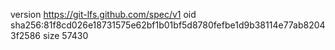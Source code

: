 version https://git-lfs.github.com/spec/v1
oid sha256:81f8cd026e18731575e62bf1b01bf5d8780fefbe1d9b38114e77ab82043f2586
size 57430
